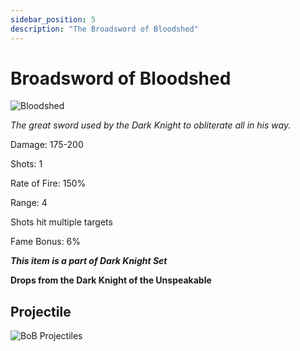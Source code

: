 ```yaml
---
sidebar_position: 5
description: "The Broadsword of Bloodshed"
---
```


# Broadsword of Bloodshed

![Bloodshed](https://vwiki.valorserver.com/api/item/picture/broadsword%20of%20bloodshed)

<i>The great sword used by the Dark Knight to obliterate all in his way.</i>

Damage: 175-200

Shots: 1

Rate of Fire: 150% 

Range: 4

Shots hit multiple targets

Fame Bonus: 6%

***This item is a part of Dark Knight Set***

**Drops from the Dark Knight of the Unspeakable**

## Projectile

![BoB Projectiles](https://cdn.discordapp.com/attachments/1160376179996496013/1187867113864577094/Broadsword_of_Bloodshed.gif)

